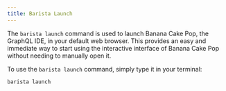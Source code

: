 ```yaml
---
title: Barista Launch
---
```


The `barista launch` command is used to launch Banana Cake Pop, the GraphQL IDE, in your default web browser. This provides an easy and immediate way to start using the interactive interface of Banana Cake Pop without needing to manually open it.

To use the `barista launch` command, simply type it in your terminal:

```shell
barista launch
```
